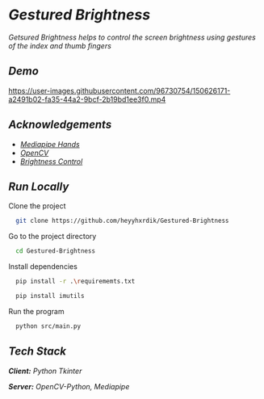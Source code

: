
# _Gestured Brightness_

_Getsured Brightness helps to control the screen brightness using gestures of the index and thumb fingers_




## _Demo_

https://user-images.githubusercontent.com/96730754/150626171-a2491b02-fa35-44a2-9bcf-2b19bd1ee3f0.mp4




## _Acknowledgements_

 - _[Mediapipe Hands](https://google.github.io/mediapipe/solutions/hands.html)_
 - _[OpenCV](https://opencv.org/)_
 - _[Brightness Control](https://pypi.org/project/screen-brightness-control/)_




## _Run Locally_

Clone the project

```bash
  git clone https://github.com/heyyhxrdik/Gestured-Brightness
```

Go to the project directory

```bash
  cd Gestured-Brightness
```

Install dependencies

```bash
  pip install -r .\requirememts.txt
```

```bash
  pip install imutils
```

Run the program

```bash
  python src/main.py
```



## _Tech Stack_

_**Client:** Python Tkinter_

_**Server:** OpenCV-Python, Mediapipe_

